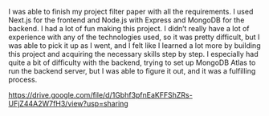 I was able to finish my project filter paper with all the requirements. I used Next.js for the frontend and Node.js with Express and MongoDB for the backend. I had a lot of fun making this project. I didn’t really have a lot of experience with any of the technologies used, so it was pretty difficult, but I was able to pick it up as I went, and I felt like I learned a lot more by building this project and acquiring the necessary skills step by step. I especially had quite a bit of difficulty with the backend, trying to set up MongoDB Atlas to run the backend server, but I was able to figure it out, and it was a fulfilling process.


https://drive.google.com/file/d/1Gbhf3pfnEaKFFShZRs-UFjZ44A2W7fH3/view?usp=sharing
